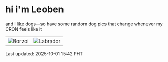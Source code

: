 # hi i'm Leoben

and i like dogs—so have some random dog pics that change whenever my CRON feels like it

|  |  |
|--------|----------|
| ![Borzoi](https://random-dog-vercel.vercel.app/api/random-borzoi?v=1759304561) | ![Labrador](https://random-dog-vercel.vercel.app/api/random-labrador?v=1759304561) |

Last updated: 2025-10-01 15:42 PHT
